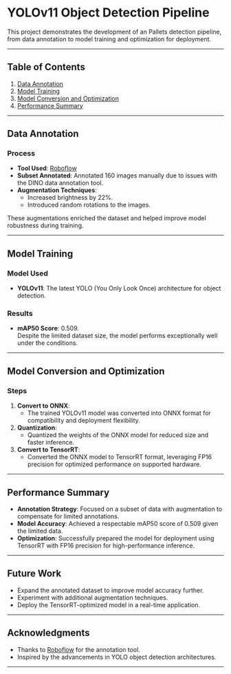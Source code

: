 # YOLOv11 Object Detection Pipeline

This project demonstrates the development of an Pallets detection pipeline, from data annotation to model training and optimization for deployment.

---

## Table of Contents
1. [Data Annotation](#data-annotation)
2. [Model Training](#model-training)
3. [Model Conversion and Optimization](#model-conversion-and-optimization)
4. [Performance Summary](#performance-summary)

---

## Data Annotation

### Process
- **Tool Used**: [Roboflow](https://roboflow.com)  
- **Subset Annotated**: Annotated 160 images manually due to issues with the DINO data annotation tool.  
- **Augmentation Techniques**:
  - Increased brightness by 22%.
  - Introduced random rotations to the images.

These augmentations enriched the dataset and helped improve model robustness during training.

---

## Model Training

### Model Used
- **YOLOv11**: The latest YOLO (You Only Look Once) architecture for object detection.  

### Results
- **mAP50 Score**: 0.509.  
Despite the limited dataset size, the model performs exceptionally well under the conditions.

---

## Model Conversion and Optimization

### Steps
1. **Convert to ONNX**:
   - The trained YOLOv11 model was converted into ONNX format for compatibility and deployment flexibility.  
2. **Quantization**:
   - Quantized the weights of the ONNX model for reduced size and faster inference.  
3. **Convert to TensorRT**:
   - Converted the ONNX model to TensorRT format, leveraging FP16 precision for optimized performance on supported hardware.  

---

## Performance Summary

- **Annotation Strategy**: Focused on a subset of data with augmentation to compensate for limited annotations.  
- **Model Accuracy**: Achieved a respectable mAP50 score of 0.509 given the limited data.  
- **Optimization**: Successfully prepared the model for deployment using TensorRT with FP16 precision for high-performance inference.

---

## Future Work

- Expand the annotated dataset to improve model accuracy further.  
- Experiment with additional augmentation techniques.  
- Deploy the TensorRT-optimized model in a real-time application.  

---

## Acknowledgments

- Thanks to [Roboflow](https://roboflow.com) for the annotation tool.  
- Inspired by the advancements in YOLO object detection architectures.

---
